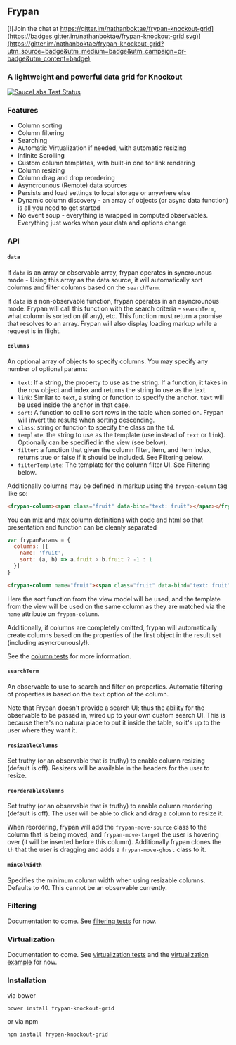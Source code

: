 ## Frypan

[![Join the chat at https://gitter.im/nathanboktae/frypan-knockout-grid](https://badges.gitter.im/nathanboktae/frypan-knockout-grid.svg)](https://gitter.im/nathanboktae/frypan-knockout-grid?utm_source=badge&utm_medium=badge&utm_campaign=pr-badge&utm_content=badge)

### A lightweight and powerful data grid for Knockout

[![SauceLabs Test Status](https://saucelabs.com/browser-matrix/frypan-knockout-grid.svg)](https://saucelabs.com/u/frypan-knockout-grid)

### Features

- Column sorting
- Column filtering
- Searching
- Automatic Virtualization if needed, with automatic resizing
- Infinite Scrolling
- Custom column templates, with built-in one for link rendering
- Column resizing
- Column drag and drop reordering
- Asyncrounous (Remote) data sources
- Persists and load settings to local storage or anywhere else
- Dynamic column discovery - an array of objects (or async data function) is all you need to get started
- No event soup - everything is wrapped in computed observables. Everything just works when your data and options change

### API

#### `data`

If `data` is an array or observable array, frypan operates in syncrounous mode - Using this array as the data source, it will automatically sort columns and filter columns based on the `searchTerm`.

If `data` is a non-observable function, frypan operates in an asyncrounous mode. Frypan will call this function with the search criteria - `searchTerm`, what column is sorted on (if any), etc. This function must return a promise that resolves to an array. Frypan will also display loading markup while a request is in flight.

#### `columns`

An optional array of objects to specify columns. You may specify any number of optional params:

- `text`: If a string, the property to use as the string. If a function, it takes in the row object and index and returns the string to use as the text.
- `link`: Similar to `text`, a string or function to specify the anchor. `text` will be used inside the anchor in that case.
- `sort`: A function to call to sort rows in the table when sorted on. Frypan will invert the results when sorting descending.
- `class`: string or function to specify the class on the `td`.
- `template`: the string to use as the template (use instead of `text` or `link`). Optionally can be specified in the view (see below).
- `filter`: a function that given the column filter, item, and item index, returns true or false if it should be included. See Filtering below.
- `filterTemplate`: The template for the column filter UI. See Filtering below.

Additionally columns may be defined in markup using the `frypan-column` tag like so:

```html
<frypan-column><span class="fruit" data-bind="text: fruit"></span></frypan-column>
```

You can mix and max column definitions with code and html so that presentation and function can be cleanly separated

```javascript
var frypanParams = {
  columns: [{
    name: 'fruit',
    sort: (a, b) => a.fruit > b.fruit ? -1 : 1
  }]
}
```

```html
<frypan-column name="fruit"><span class="fruit" data-bind="text: fruit"></span></frypan-column>
```

Here the sort function from the view model will be used, and the template from the view will be used on the same column as they are matched via the `name` attribute on `frypan-column`.

Additionally, if columns are completely omitted, frypan will automatically create columns based on the properties of the first object in the result set (including asyncrounously!).

See the [column tests](https://github.com/nathanboktae/frypan-knockout-grid/blob/master/tests/column-templates.js) for more information.

#### `searchTerm`

An observable to use to search and filter on properties. Automatic filtering of properties is based on the `text` option of the column.

Note that Frypan doesn't provide a search UI; thus the ability for the observable to be passed in, wired up to your own custom search UI. This is because there's no natural place to put it inside the table, so it's up to the user where they want it.

#### `resizableColumns`

Set truthy (or an observable that is truthy) to enable column resizing (default is off). Resizers will be available in the headers for the user to resize.

#### `reorderableColumns`

Set truthy (or an observable that is truthy) to enable column reordering (default is off). The user will be able to click and drag a column to resize it.

When reordering, frypan will add the `frypan-move-source` class to the column that is being moved, and `frypan-move-target` the user is hovering over (it will be inserted before this column). Additionally frypan clones the `th` that the user is dragging and adds a `frypan-move-ghost` class to it.

#### `minColWidth`

Specifies the minimum column width when using resizable columns. Defaults to 40. This cannot be an observable currently.


### Filtering

Documentation to come. See [filtering tests](https://github.com/nathanboktae/frypan-knockout-grid/blob/master/tests/filtering.js) for now.

### Virtualization

Documentation to come. See [virtualization tests](https://github.com/nathanboktae/frypan-knockout-grid/blob/master/tests/virtualization.js) and the [virtualization example](https://github.com/nathanboktae/frypan-knockout-grid/blob/master/examples/virtualization.html) for now.

### Installation

via bower

```
bower install frypan-knockout-grid
```

or via npm

```
npm install frypan-knockout-grid
```